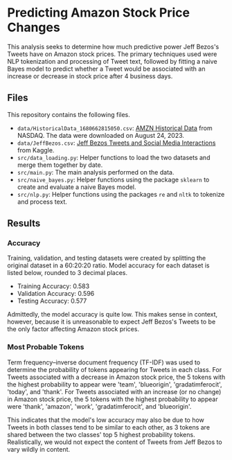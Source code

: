 # Predicting Amazon Stock Price Changes

This analysis seeks to determine how much predictive power Jeff Bezos's Tweets have on Amazon stock prices.
The primary techniques used were NLP tokenization and processing of Tweet text, followed by fitting a naive Bayes model to predict whether a Tweet would be associated with an increase or decrease in stock price after 4 business days.

## Files

This repository contains the following files.

* `data/HistoricalData_1680662815050.csv`: [AMZN Historical Data](https://www.nasdaq.com/market-activity/stocks/amzn/historical) from NASDAQ. The data were downloaded on August 24, 2023.
* `data/JeffBezos.csv`: [Jeff Bezos Tweets and Social Media Interactions](https://www.kaggle.com/datasets/thedevastator/jeff-bezos-tweets-and-social-media-interactions) from Kaggle.
* `src/data_loading.py`: Helper functions to load the two datasets and merge them together by date.
* `src/main.py`: The main analysis performed on the data.
* `src/naive_bayes.py`: Helper functions using the package `sklearn` to create and evaluate a naive Bayes model.
* `src/nlp.py`: Helper functions using the packages `re` and `nltk` to tokenize and process text.

## Results

### Accuracy

Training, validation, and testing datasets were created by splitting the original dataset in a 60:20:20 ratio. Model accuracy for each dataset is listed below, rounded to 3 decimal places.

* Training Accuracy: 0.583
* Validation Accuracy: 0.596
* Testing Accuracy: 0.577

Admittedly, the model accuracy is quite low. This makes sense in context, however, because it is unreasonable to expect Jeff Bezos's Tweets to be the only factor affecting Amazon stock prices.

### Most Probable Tokens

Term frequency–inverse document frequency (TF-IDF) was used to determine the probability of tokens appearing for Tweets in each class.
For Tweets associated with a decrease in Amazon stock price, the 5 tokens with the highest probability to appear were 'team', 'blueorigin', 'gradatimferocit', 'today', and 'thank'.
For Tweets associated with an increase (or no change) in Amazon stock price, the 5 tokens with the highest probability to appear were 'thank', 'amazon', 'work', 'gradatimferocit', and 'blueorigin'.

This indicates that the model's low accuracy may also be due to how Tweets in both classes tend to be similar to each other, as 3 tokens are shared between the two classes' top 5 highest probability tokens.
Realistically, we would not expect the content of Tweets from Jeff Bezos to vary wildly in content.
